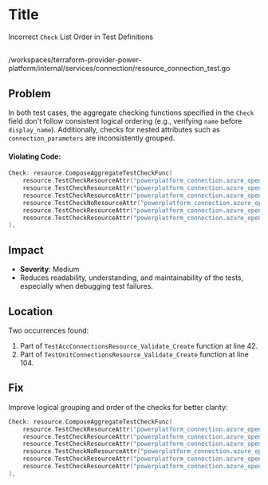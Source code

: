 # Title

Incorrect `Check` List Order in Test Definitions

##

/workspaces/terraform-provider-power-platform/internal/services/connection/resource_connection_test.go

## Problem

In both test cases, the aggregate checking functions specified in the `Check` field don't follow consistent logical ordering (e.g., verifying `name` before `display_name`). Additionally, checks for nested attributes such as `connection_parameters` are inconsistently grouped.

#### Violating Code:

```go
Check: resource.ComposeAggregateTestCheckFunc(
	resource.TestCheckResourceAttr("powerplatform_connection.azure_openai_connection", "name", "shared_azureopenai"),
	resource.TestCheckResourceAttr("powerplatform_connection.azure_openai_connection", "display_name", "OpenAI Connection "+mocks.TestName()),
	resource.TestCheckResourceAttr("powerplatform_connection.azure_openai_connection", "connection_parameters", "{\"azureOpenAIApiKey\":\"bbb\",\"azureOpenAIResourceName\":\"aaa\",\"azureSearchApiKey\":\"ddd\",\"azureSearchEndpointUrl\":\"ccc\"}"),
	resource.TestCheckNoResourceAttr("powerplatform_connection.azure_openai_connection", "connections.0.connection_parameters_set"),
	resource.TestCheckResourceAttr("powerplatform_connection.azure_openai_connection", "status.#", "1"),
	resource.TestCheckResourceAttr("powerplatform_connection.azure_openai_connection", "status.0", "Connected"),
),
```

## Impact

- **Severity**: Medium
- Reduces readability, understanding, and maintainability of the tests, especially when debugging test failures.

## Location

Two occurrences found:

1. Part of `TestAccConnectionsResource_Validate_Create` function at line 42.
2. Part of `TestUnitConnectionsResource_Validate_Create` function at line 104.

## Fix

Improve logical grouping and order of the checks for better clarity:

```go
Check: resource.ComposeAggregateTestCheckFunc(
	resource.TestCheckResourceAttr("powerplatform_connection.azure_openai_connection", "name", "shared_azureopenai"),
	resource.TestCheckResourceAttr("powerplatform_connection.azure_openai_connection", "display_name", "OpenAI Connection "+mocks.TestName()),
	resource.TestCheckResourceAttr("powerplatform_connection.azure_openai_connection", "connection_parameters", "{\"azureOpenAIApiKey\":\"bbb\",\"azureOpenAIResourceName\":\"aaa\",\"azureSearchApiKey\":\"ddd\",\"azureSearchEndpointUrl\":\"ccc\"}"),
	resource.TestCheckNoResourceAttr("powerplatform_connection.azure_openai_connection", "connections.0.connection_parameters_set"),
	resource.TestCheckResourceAttr("powerplatform_connection.azure_openai_connection", "status.#", "1"),
	resource.TestCheckResourceAttr("powerplatform_connection.azure_openai_connection", "status.0", "Connected"),
),
```